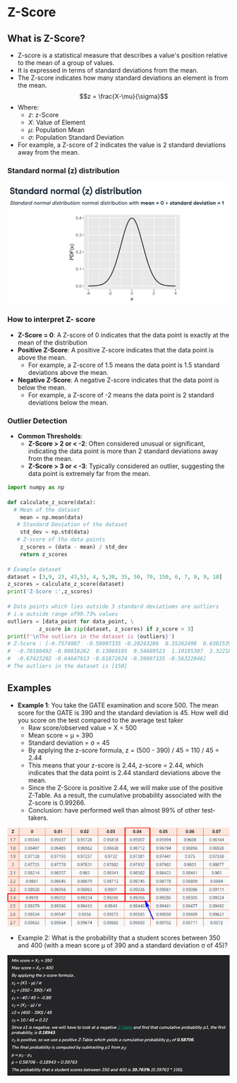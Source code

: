# Z-Score

## What is Z-Score?

- Z-score is a statistical measure that describes a value's position relative to the mean of a group of values.
- It is expressed in terms of standard deviations from the mean.
- The Z-score indicates how many standard deviations an element is from the mean.
  $$z = \frac{X-\mu}{\sigma}$$
- Where:
  - $z$: z-Score
  - $X$: Value of Element
  - $\mu$: Population Mean
  - $\sigma$: Population Standard Deviation
- For example, a Z-score of 2 indicates the value is 2 standard deviations away from the mean.

### Standard normal (z) distribution

<p align="center"><img src="../../assets/img/normal-z-distribution.png" width=600></p>

### How to interpret Z- score

- **Z-Score = 0**: A Z-score of 0 indicates that the data point is exactly at the mean of the distribution
- **Positive Z-Score**: A positive Z-score indicates that the data point is above the mean.
  - For example, a Z-score of 1.5 means the data point is 1.5 standard deviations above the mean.
- **Negative Z-Score**: A negative Z-score indicates that the data point is below the mean.
  - For example, a Z-score of -2 means the data point is 2 standard deviations below the mean.

### Outlier Detection

- **Common Thresholds**:
  - **Z-Score > 2 or < -2**: Often considered unusual or significant, indicating the data point is more than 2 standard deviations away from the mean.
  - **Z-Score > 3 or < -3**: Typically considered an outlier, suggesting the data point is extremely far from the mean.

```Python
import numpy as np

def calculate_z_score(data):
  # Mean of the dataset
    mean = np.mean(data)
   # Standard Deviation of tha dataset
    std_dev = np.std(data)
   # Z-score of tha data points
    z_scores = (data - mean) / std_dev
    return z_scores

# Example dataset
dataset = [3,9, 23, 43,53, 4, 5,30, 35, 50, 70, 150, 6, 7, 8, 9, 10]
z_scores = calculate_z_score(dataset)
print('Z-Score :',z_scores)

# Data points which lies outside 3 standard deviatioms are outliers
# i.e outside range of99.73% values
outliers = [data_point for data_point, \
          z_score in zip(dataset, z_scores) if z_score > 3]
print(f'\nThe outliers in the dataset is {outliers}')
# Z-Score : [-0.7574907  -0.59097335 -0.20243286  0.35262498  0.6301539  -0.72973781
#  -0.70198492 -0.00816262  0.13060185  0.54689523  1.10195307  3.32218443
#  -0.67423202 -0.64647913 -0.61872624 -0.59097335 -0.56322046]
# The outliers in the dataset is [150]
```

## Examples

- **Example 1**: You take the GATE examination and score 500. The mean score for the GATE is 390 and the standard deviation is 45. How well did you score on the test compared to the average test taker
  - Raw score/observed value = X = 500
  - Mean score = μ = 390
  - Standard deviation = σ = 45
  - By applying the z-score formula, z = (500 - 390) / 45 = 110 / 45 = 2.44
  - This means that your z-score is 2.44, z-score = 2.44, which indicates that the data point is 2.44 standard deviations above the mean.
  - Since the Z-Score is positive 2.44, we will make use of the positive Z-Table. As a result, the cumulative probability associated with the Z-score is 0.99266.
  - Conclusion: have performed well than almost 99% of other test-takers.

<p align="center"><img src="../../assets/img/z-positive-table.png" width=600></p>

- Example 2: What is the probability that a student scores between 350 and 400 (with a mean score μ of 390 and a standard deviation σ of 45)?

<p align="center"><img src="../../assets/img/z-score-example.png" width=800></p>
